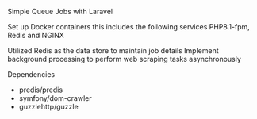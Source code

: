 Simple Queue Jobs with Laravel

Set up Docker containers this includes the following services PHP8.1-fpm, Redis and NGINX

Utilized Redis as the data store to maintain job details
Implement background processing to perform web scraping tasks asynchronously

Dependencies
- predis/predis
- symfony/dom-crawler
- guzzlehttp/guzzle

